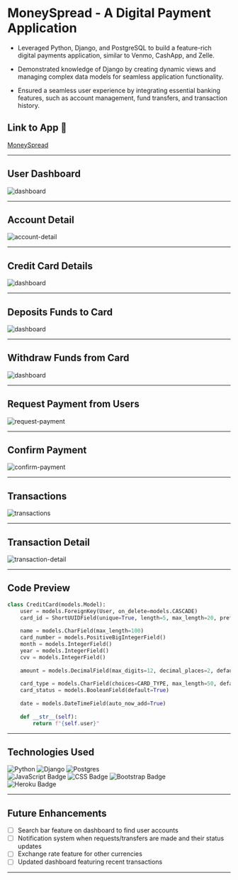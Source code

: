 # MoneySpread - A Digital Payment Application

- Leveraged Python, Django, and PostgreSQL to build a feature-rich digital payments application, similar to Venmo, CashApp, and Zelle.

- Demonstrated knowledge of Django by creating dynamic views and managing complex data models for seamless application functionality.

- Ensured a seamless user experience by integrating essential banking features, such as account management, fund transfers, and transaction history.

## Link to App :link:
[MoneySpread](https://moneyspread-259abb181ed5.herokuapp.com/)

---

## User Dashboard 
![dashboard](static/images/dashboard.png)

---

## Account Detail 
![account-detail](static/images/account-detail.png)

---

## Credit Card Details 
![dashboard](static/images/cc-detail.png)

---

## Deposits Funds to Card
![dashboard](static/images/deposit-funds.png)

---

## Withdraw Funds from Card
![dashboard](static/images/withdraw-funds.png)

---

## Request Payment from Users
![request-payment](static/images/request-payment.png)

---

## Confirm Payment
![confirm-payment](static/images/confirm-payment.png)

---

## Transactions
![transactions](static/images/transactions.png)

---

## Transaction Detail
![transaction-detail](static/images/transaction-detail.png)

---

## Code Preview
```python
class CreditCard(models.Model):
    user = models.ForeignKey(User, on_delete=models.CASCADE)
    card_id = ShortUUIDField(unique=True, length=5, max_length=20, prefix="CARD", alphabet="1234567890")
    
    name = models.CharField(max_length=100)
    card_number = models.PositiveBigIntegerField()
    month = models.IntegerField()
    year = models.IntegerField()
    cvv = models.IntegerField()
    
    amount = models.DecimalField(max_digits=12, decimal_places=2, default=0.00)
    
    card_type = models.CharField(choices=CARD_TYPE, max_length=50, default="Mastercard")
    card_status = models.BooleanField(default=True)
    
    date = models.DateTimeField(auto_now_add=True)
    
    def __str__(self):
        return f"{self.user}"
```
---
## Technologies Used
 ![Python](https://img.shields.io/badge/python-3670A0?style=for-the-badge&logo=python&logoColor=ffdd54)
 ![Django](https://img.shields.io/badge/django-%23092E20.svg?style=for-the-badge&logo=django&logoColor=white)
 ![Postgres](https://img.shields.io/badge/postgres-%23316192.svg?style=for-the-badge&logo=postgresql&logoColor=white)
 <br>
 ![JavaScript Badge](https://img.shields.io/badge/JavaScript-323330?style=for-the-badge&logo=javascript&logoColor=F7DF1E)
 ![CSS Badge](https://img.shields.io/badge/CSS3-1572B6?style=for-the-badge&logo=css3&logoColor=white)
 ![Bootstrap Badge](https://img.shields.io/badge/Bootstrap-563D7C?style=for-the-badge&logo=bootstrap&logoColor=white)
 <br>
 ![Heroku Badge](https://img.shields.io/badge/Heroku-430098?style=for-the-badge&logo=heroku&logoColor=white)

---
## Future Enhancements
   - [ ] Search bar feature on dashboard to find user accounts
   - [ ] Notification system when requests/transfers are made and their status updates
   - [ ] Exchange rate feature for other currencies
   - [ ] Updated dashboard featuring recent transactions
---
